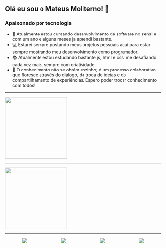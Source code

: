   ## Olá eu sou o Mateus Moliterno! 👋
  ### Apaixonado por tecnologia
- 🌱 Atualmente estou cursando desenvolvimento de software no senai e com um ano e alguns meses ja aprendi bastante.
- 💻 Estarei sempre postando meus projetos pessoais aqui para estar sempre mostrando meu desenvolvimento como programador.
- 📚 Atualmente estou estudando bastante js, html e css, me desafiando cada vez mais, sempre com criatividade.
- 🧠 O conhecimento não se obtém sozinho; é um processo colaborativo que floresce através do diálogo, da troca de ideias e do compartilhamento de experiências. Espero poder trocar conhecimento com todos!

---
<a href="https://github.com/MateusMoliterno/github-readme-stats">
  <img height=200 align="center" src="https://github-readme-stats.vercel.app/api?username=MateusMoliterno&theme=tokyonight&locale=pt-br" />
</a>

---
<a href="https://github.com/MateusMoliterno/convoychat">
  <img height=200 align="center" src="https://github-readme-stats.vercel.app/api/top-langs?username=MateusMoliterno&locale=pt-br&theme=tokyonight&layout=compact&langs_count=8&card_width=320" />
</a>

---
<div style="display: flex; justify-content: space-around;">
  
<a href = "https:www.linkedin.com/in/mateus-moliterno-88418a281">
  <img src="https://img.shields.io/badge/LinkedIn-0077B5?style=for-the-badge&logo=linkedin&logoColor=white"target=_"blank">
</a>

<a href="https://www.instagram.com/mateusmoliterno/" target="_blank">
  <img src="https://img.shields.io/badge/Instagram-E4405F?style=for-the-badge&logo=instagram&logoColor=white"target=_"blank">
</a>

<a  href = "https://www.mateusmoliterno12@gmail.com">
  <img src="https://img.shields.io/badge/Gmail-D14836?style=for-the-badge&logo=gmail&logoColor=white"target=_"blank">
</a>

<a>
  <img src="https://img.shields.io/badge/WhatsApp-25D366?style=for-the-badge&logo=whatsapp&logoColor=white"target=_"blank">
</a>


</div>
